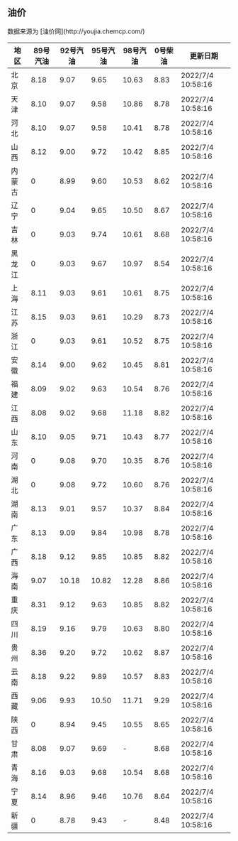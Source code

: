 
<!DOCTYPE html>
<html lang="zh-cn">
<head>
<link href="https://cdn.jsdelivr.net/gh/RookieFanzk/link/github.css" rel="stylesheet">
</head>

<body>
<h2>油价</h2>
<p>数据来源为 [油价网](http://youjia.chemcp.com/) </p>
<table>
<thead>
<tr>
<th>地区</th>
<th>89号汽油</th>
<th>92号汽油</th>
<th>95号汽油</th>
<th>98号汽油</th>
<th>0号柴油</th>
<th>更新日期</th>
</tr>
</thead>
<tbody>
<tr>
<td>北京</td>
<td>8.18</td>
<td>9.07</td>
<td>9.65</td>
<td>10.63</td>
<td>8.83</td>
<td>2022/7/4 10:58:16</td>
</tr>
<tr>
<td>天津</td>
<td>8.10</td>
<td>9.07</td>
<td>9.58</td>
<td>10.86</td>
<td>8.78</td>
<td>2022/7/4 10:58:16</td>
</tr>
<tr>
<td>河北</td>
<td>8.10</td>
<td>9.07</td>
<td>9.58</td>
<td>10.41</td>
<td>8.78</td>
<td>2022/7/4 10:58:16</td>
</tr>
<tr>
<td>山西</td>
<td>8.12</td>
<td>9.00</td>
<td>9.72</td>
<td>10.42</td>
<td>8.85</td>
<td>2022/7/4 10:58:16</td>
</tr>
<tr>
<td>内蒙古</td>
<td>0</td>
<td>8.99</td>
<td>9.60</td>
<td>10.53</td>
<td>8.62</td>
<td>2022/7/4 10:58:16</td>
</tr>
<tr>
<td>辽宁</td>
<td>0</td>
<td>9.04</td>
<td>9.65</td>
<td>10.50</td>
<td>8.67</td>
<td>2022/7/4 10:58:16</td>
</tr>
<tr>
<td>吉林</td>
<td>0</td>
<td>9.03</td>
<td>9.74</td>
<td>10.61</td>
<td>8.68</td>
<td>2022/7/4 10:58:16</td>
</tr>
<tr>
<td>黑龙江</td>
<td>0</td>
<td>9.03</td>
<td>9.67</td>
<td>10.97</td>
<td>8.54</td>
<td>2022/7/4 10:58:16</td>
</tr>
<tr>
<td>上海</td>
<td>8.11</td>
<td>9.03</td>
<td>9.61</td>
<td>10.61</td>
<td>8.75</td>
<td>2022/7/4 10:58:16</td>
</tr>
<tr>
<td>江苏</td>
<td>8.15</td>
<td>9.03</td>
<td>9.61</td>
<td>10.29</td>
<td>8.73</td>
<td>2022/7/4 10:58:16</td>
</tr>
<tr>
<td>浙江</td>
<td>0</td>
<td>9.03</td>
<td>9.61</td>
<td>10.52</td>
<td>8.75</td>
<td>2022/7/4 10:58:16</td>
</tr>
<tr>
<td>安徽</td>
<td>8.14</td>
<td>9.00</td>
<td>9.62</td>
<td>10.45</td>
<td>8.81</td>
<td>2022/7/4 10:58:16</td>
</tr>
<tr>
<td>福建</td>
<td>8.09</td>
<td>9.02</td>
<td>9.63</td>
<td>10.54</td>
<td>8.76</td>
<td>2022/7/4 10:58:16</td>
</tr>
<tr>
<td>江西</td>
<td>8.08</td>
<td>9.02</td>
<td>9.68</td>
<td>11.18</td>
<td>8.82</td>
<td>2022/7/4 10:58:16</td>
</tr>
<tr>
<td>山东</td>
<td>8.10</td>
<td>9.05</td>
<td>9.71</td>
<td>10.43</td>
<td>8.77</td>
<td>2022/7/4 10:58:16</td>
</tr>
<tr>
<td>河南</td>
<td>0</td>
<td>9.08</td>
<td>9.70</td>
<td>10.35</td>
<td>8.76</td>
<td>2022/7/4 10:58:16</td>
</tr>
<tr>
<td>湖北</td>
<td>0</td>
<td>9.08</td>
<td>9.72</td>
<td>10.60</td>
<td>8.76</td>
<td>2022/7/4 10:58:16</td>
</tr>
<tr>
<td>湖南</td>
<td>8.13</td>
<td>9.01</td>
<td>9.57</td>
<td>10.37</td>
<td>8.84</td>
<td>2022/7/4 10:58:16</td>
</tr>
<tr>
<td>广东</td>
<td>8.13</td>
<td>9.09</td>
<td>9.84</td>
<td>10.98</td>
<td>8.78</td>
<td>2022/7/4 10:58:16</td>
</tr>
<tr>
<td>广西</td>
<td>8.18</td>
<td>9.12</td>
<td>9.85</td>
<td>10.85</td>
<td>8.82</td>
<td>2022/7/4 10:58:16</td>
</tr>
<tr>
<td>海南</td>
<td>9.07</td>
<td>10.18</td>
<td>10.82</td>
<td>12.28</td>
<td>8.86</td>
<td>2022/7/4 10:58:16</td>
</tr>
<tr>
<td>重庆</td>
<td>8.31</td>
<td>9.12</td>
<td>9.63</td>
<td>10.85</td>
<td>8.82</td>
<td>2022/7/4 10:58:16</td>
</tr>
<tr>
<td>四川</td>
<td>8.19</td>
<td>9.16</td>
<td>9.79</td>
<td>10.63</td>
<td>8.80</td>
<td>2022/7/4 10:58:16</td>
</tr>
<tr>
<td>贵州</td>
<td>8.36</td>
<td>9.20</td>
<td>9.72</td>
<td>10.62</td>
<td>8.87</td>
<td>2022/7/4 10:58:16</td>
</tr>
<tr>
<td>云南</td>
<td>8.18</td>
<td>9.22</td>
<td>9.89</td>
<td>10.57</td>
<td>8.83</td>
<td>2022/7/4 10:58:16</td>
</tr>
<tr>
<td>西藏</td>
<td>9.06</td>
<td>9.93</td>
<td>10.50</td>
<td>11.71</td>
<td>9.29</td>
<td>2022/7/4 10:58:16</td>
</tr>
<tr>
<td>陕西</td>
<td>0</td>
<td>8.94</td>
<td>9.45</td>
<td>10.55</td>
<td>8.65</td>
<td>2022/7/4 10:58:16</td>
</tr>
<tr>
<td>甘肃</td>
<td>8.08</td>
<td>9.07</td>
<td>9.69</td>
<td>-</td>
<td>8.68</td>
<td>2022/7/4 10:58:16</td>
</tr>
<tr>
<td>青海</td>
<td>8.16</td>
<td>9.03</td>
<td>9.68</td>
<td>10.54</td>
<td>8.68</td>
<td>2022/7/4 10:58:16</td>
</tr>
<tr>
<td>宁夏</td>
<td>8.14</td>
<td>8.96</td>
<td>9.46</td>
<td>10.76</td>
<td>8.64</td>
<td>2022/7/4 10:58:16</td>
</tr>
<tr>
<td>新疆</td>
<td>0</td>
<td>8.78</td>
<td>9.43</td>
<td>-</td>
<td>8.48</td>
<td>2022/7/4 10:58:16</td>
</tr>
</tbody>
</table>
</body>
</html>
